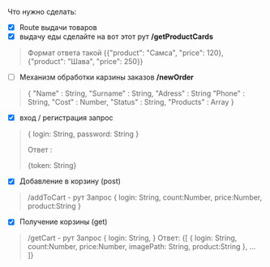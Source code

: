 Что нужно сделать:

* [X]  Route выдачи товаров
* [X]  выдачу еды сделайте на вот этот рут **/getProductCards**

> Формат ответа такой {{"product": "Самса", "price":  120}, {"product": "Шава", "price":  250}}

* [ ]  Механизм обработки карзины заказов **/newOrder**

> {
> "Name" : String,
> "Surname" : String,
> "Adress" : String
> "Phone" : String,
> "Cost" : Number,
> "Status" : String,
> "Products" : Array<Int>
> }

* [X]  вход / регистрация запрос

> {
> login: String,
> password: String
> }
>
> Ответ :
>
> {token: String}

* [X]  Добавление в корзину (post)

> /addToCart - рут
> Запрос
> {
> login: String,
> count:Number,
> price:Number,
> product:String
> }

* [X]  Получение корзины (get)

> /getCart - рут
> Запрос
> {
> login: String,
> }
> Ответ:
> {[
> {
> login: String,
> count:Number,
> price:Number,
> imagePath: String,
> product:String
> },
> ...
> ]}
